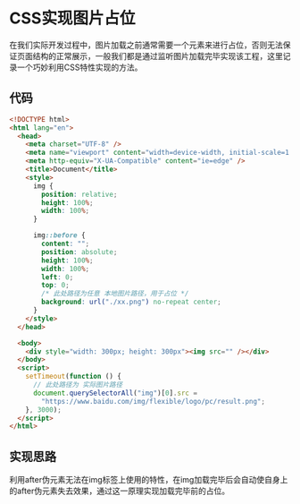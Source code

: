 # CSS实现图片占位

在我们实际开发过程中，图片加载之前通常需要一个元素来进行占位，否则无法保证页面结构的正常展示，一般我们都是通过监听图片加载完毕实现该工程，这里记录一个巧妙利用CSS特性实现的方法。



## 代码

```html
<!DOCTYPE html>
<html lang="en">
  <head>
    <meta charset="UTF-8" />
    <meta name="viewport" content="width=device-width, initial-scale=1.0" />
    <meta http-equiv="X-UA-Compatible" content="ie=edge" />
    <title>Document</title>
    <style>
      img {
        position: relative;
        height: 100%;
        width: 100%;
      }

      img::before {
        content: "";
        position: absolute;
        height: 100%;
        width: 100%;
        left: 0;
        top: 0;
        /* 此处路径为任意 本地图片路径，用于占位 */
        background: url("./xx.png") no-repeat center;
      }
    </style>
  </head>

  <body>
    <div style="width: 300px; height: 300px"><img src="" /></div>
  </body>
  <script>
    setTimeout(function () {
      // 此处路径为 实际图片路径
      document.querySelectorAll("img")[0].src =
        "https://www.baidu.com/img/flexible/logo/pc/result.png";
    }, 3000);
  </script>
</html>

```



## 实现思路

利用after伪元素无法在img标签上使用的特性，在img加载完毕后会自动使自身上的after伪元素失去效果，通过这一原理实现加载完毕前的占位。